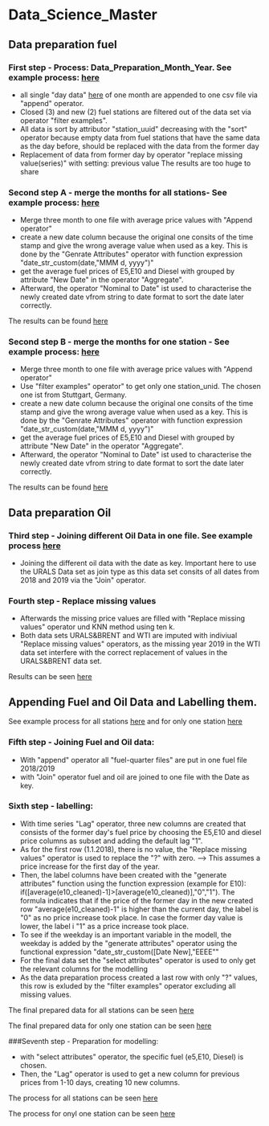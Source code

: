 # Data_Science_Master

## Data preparation fuel
### First step - Process: Data_Preparation_Month_Year. See example process: [here](https://github.com/Tammy231/Data_Science_Master/blob/master/Module/Introduction%20to%20Data%20Science/Project/Rapidminer/process/preparation/data_preparation_April2019.rmp)

- all single "day data" [here](https://github.com/Tammy231/Data_Science_Master/tree/master/Module/Introduction%20to%20Data%20Science/Project/Rapidminer/daten/04) 
of one month are appended to one csv file via "append" operator.
- Closed (3) and new (2) fuel stations are filtered out of the data set via operator "filter examples". 
- All data is sort by attributor "station_uuid" decreasing with the "sort" operator because empty data from fuel stations 
that have the same data as the day before, should be replaced with the data from the former day
- Replacement of data from former day by operator "replace missing value(series)" with setting: previous value
The results are too huge to share

### Second step A - merge the months for all stations- See example process: [here](https://github.com/Tammy231/Data_Science_Master/blob/master/Module/Introduction%20to%20Data%20Science/Project/Rapidminer/process/preparation/PreparedQ2_2019_noLabel.rmp)

- Merge three month to one file with average price values with "Append operator"
- create a new date column because the original one consits of the time stamp and give the 
wrong average value when used as a key. This is done by the "Genrate Attributes" operator with function expression
"date_str_custom(date,"MMM d, yyyy")"
- get the average fuel prices of E5,E10 and Diesel with grouped by attribute "New Date" in the operator "Aggregate".
- Afterward, the operator "Nominal to Date" ist used to characterise the newly created date vfrom string to date format
to sort the date later correctly. 

The results can be found [here](https://github.com/Tammy231/Data_Science_Master/blob/master/Module/Introduction%20to%20Data%20Science/Project/Rapidminer/daten/PreparedQ2_2019_nolabel.rmhdf5table)

### Second step B - merge the months for one station - See example process: [here](https://github.com/Tammy231/Data_Science_Master/blob/master/Module/Introduction%20to%20Data%20Science/Project/Rapidminer/process/preparation/PreparedQ2_2019_noLabel_OneStation.rmp)

- Merge three month to one file with average price values with "Append operator"
- Use "filter examples" operator" to get only one station_unid. The chosen one ist from Stuttgart, Germany.
- create a new date column because the original one consits of the time stamp and give the 
wrong average value when used as a key. This is done by the "Genrate Attributes" operator with function expression
"date_str_custom(date,"MMM d, yyyy")"
- get the average fuel prices of E5,E10 and Diesel with grouped by attribute "New Date" in the operator "Aggregate".
- Afterward, the operator "Nominal to Date" ist used to characterise the newly created date vfrom string to date format
to sort the date later correctly. 

The results can be found [here](https://github.com/Tammy231/Data_Science_Master/blob/master/Module/Introduction%20to%20Data%20Science/Project/Rapidminer/daten/PreparedQ22019_nolabel_oneStation.rmhdf5table)

## Data preparation Oil
### Third step - Joining different Oil Data in one file. See example process [here](https://github.com/MarcFriz/Data_Science_Master/blob/master/Module/Introduction%20to%20Data%20Science/Project/Rapidminer/process/preparation/Oil_cleaning_neu.rmp)

- Joining the different oil data with the date as key. Important here to use the URALS Data set as join type as this data set consits of all dates from 
2018 and 2019 via the "Join" operator. 

### Fourth step - Replace missing values

- Afterwards the missing price values are filled with "Replace missing values" operator und KNN method using ten k. 
- Both data sets URALS&BRENT and WTI are imputed with indiviual "Replace missing values" operators, as 
the missing year 2019 in the WTI data set interfere with the correct replacement of values in the URALS&BRENT data set. 

Results can be seen [here](https://github.com/MarcFriz/Data_Science_Master/blob/master/Module/Introduction%20to%20Data%20Science/Project/Rapidminer/daten/Oil_Complete_Clean.csv)

## Appending Fuel and Oil Data and Labelling them. 
See example process for all stations [here](https://github.com/MarcFriz/Data_Science_Master/blob/master/Module/Introduction%20to%20Data%20Science/Project/Rapidminer/process/preparation/Data_preparation_label.rmp)
and for only one station [here](https://github.com/MarcFriz/Data_Science_Master/blob/master/Module/Introduction%20to%20Data%20Science/Project/Rapidminer/process/preparation/Data_preparation_label_oneStation.rmp)

### Fifth step - Joining Fuel and Oil data:

- With "append" operator all "fuel-quarter files" are put in one fuel file 2018/2019
- with "Join" operator fuel and oil are joined to one file with the Date as key.

### Sixth step - labelling:

- With time series "Lag" operator, three new columns are created that consists of the former
day's fuel price by choosing the E5,E10 and diesel price columns as subset and adding the default lag "1".
- As for the first row (1.1.2018), there is no value, the "Replace missing values" operator is used
to replace the "?" with zero. --> This assumes a price increase for the first day of the year. 
- Then, the label columns have been created with the "generate attributes" function using the function
expression (example for E10): if([average(e10_cleaned)-1]>[average(e10_cleaned)],"0","1"). The formula indicates that
if the price of the former day in the new created row "average(e10_cleaned)-1" is higher than the current day, 
the label is "0" as no price increase took place. In case the former day value is lower, the label i "1"
as a price increase took place. 
- To see if the weekday is an important variable in the modell, the weekday is added by the "generate attributes"
operator using the functional expression "date_str_custom([Date New],"EEEE""
- For the final data set the "select attributes" operator is used to only get the relevant columns for the modelling
- As the data preparation process created a last row with only "?" values, this row is exluded by the "filter examples"
operator excluding all missing values.

The final prepared data for all stations can be seen [here](https://github.com/MarcFriz/Data_Science_Master/blob/master/Module/Introduction%20to%20Data%20Science/Project/Rapidminer/daten/cleaned/CleanedData_complete.csv)

The final prepared data for only one station can be seen [here](https://github.com/MarcFriz/Data_Science_Master/blob/master/Module/Introduction%20to%20Data%20Science/Project/Rapidminer/daten/cleaned/CleanedData_complete_oneStation.csv)

###Seventh step - Preparation for modelling:

- with "select attributes" operator, the specific fuel (e5,E10, Diesel) is chosen. 
- Then, the "Lag" operator is used to get a new column for previous prices from 1-10 days, creating 10 new columns.

The process for all stations can be seen [here](https://github.com/MarcFriz/Data_Science_Master/blob/master/Module/Introduction%20to%20Data%20Science/Project/Rapidminer/process/preparation/prepForLag.rmp)

The process for onyl one station can be seen [here](https://github.com/MarcFriz/Data_Science_Master/blob/master/Module/Introduction%20to%20Data%20Science/Project/Rapidminer/process/preparation/prepForLag%20one%20Station.rmp)
